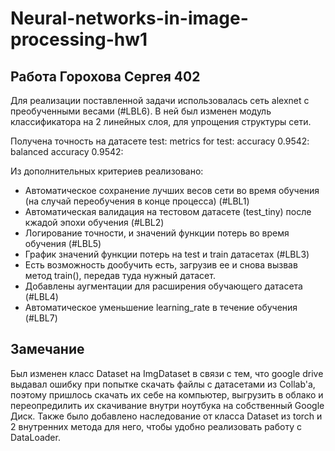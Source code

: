 # Neural-networks-in-image-processing-hw1

## Работа Горохова Сергея 402

Для реализации поставленной задачи использовалась сеть alexnet с преобученными весами (#LBL6). В ней был изменен модуль классификатора на 2 линейных слоя, для упрощения структуры сети.

Получена точность на датасете test:
metrics for test:
	 accuracy 0.9542:
	 balanced accuracy 0.9542:

Из дополнительных критериев реализовано:
 * Автоматическое сохранение лучших весов сети во время обучения (на случай переобучения в конце процесса) (#LBL1)
 * Автоматическая валидация на тестовом датасете (test_tiny) после кжадой эпохи обучения (#LBL2)
 * Логирование точности, и значений функции потерь во время обучения (#LBL5)
 * График значений функции потерь на test и train датасетах (#LBL3)
 * Есть возможность дообучить есть, загрузив ее и снова вызвав метод train(), передав туда нужный датасет.
 * Добавлены аугментации для расширения обучающего датасета (#LBL4)
 * Автоматическое уменьшение learning_rate в течение обучения (#LBL7)

## Замечание
Был изменен класс Dataset на ImgDataset в связи с тем, что google drive выдавал ошибку при попытке скачать файлы с датасетами из Collab'а, поэтому пришлось скачать их себе на компьютер, выгрузить в облако и переопредилить их скачивание внутри ноутбука на собственный Google Диск.
Также было добавлено наследование от класса Dataset из torch и 2 внутренних метода для него, чтобы удобно реализовать работу с DataLoader.
